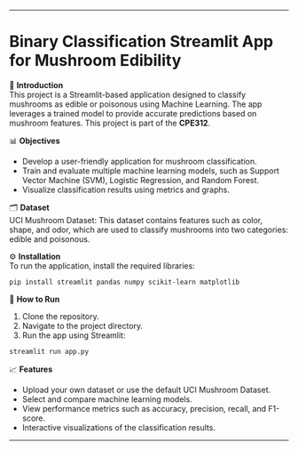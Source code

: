 
---

# Binary Classification Streamlit App for Mushroom Edibility

📖 **Introduction**  
This project is a Streamlit-based application designed to classify mushrooms as edible or poisonous using Machine Learning. The app leverages a trained model to provide accurate predictions based on mushroom features. This project is part of the **CPE312**.

📊 **Objectives**  
- Develop a user-friendly application for mushroom classification.
- Train and evaluate multiple machine learning models, such as Support Vector Machine (SVM), Logistic Regression, and Random Forest.
- Visualize classification results using metrics and graphs.

🗂️ **Dataset**  
UCI Mushroom Dataset: This dataset contains features such as color, shape, and odor, which are used to classify mushrooms into two categories: edible and poisonous.

⚙️ **Installation**  
To run the application, install the required libraries:

```bash
pip install streamlit pandas numpy scikit-learn matplotlib
```

🚀 **How to Run**  
1. Clone the repository.
2. Navigate to the project directory.
3. Run the app using Streamlit:

```bash
streamlit run app.py
```

📈 **Features**  
- Upload your own dataset or use the default UCI Mushroom Dataset.
- Select and compare machine learning models.
- View performance metrics such as accuracy, precision, recall, and F1-score.
- Interactive visualizations of the classification results.

--- 
